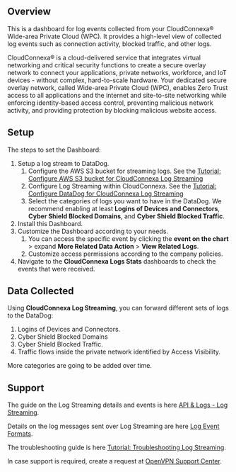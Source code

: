 ## Overview

This is a dashboard for log events collected from your CloudConnexa® Wide-area Private Cloud (WPC). It provides a high-level view of collected log events such as connection activity, blocked traffic, and other logs.

CloudConnexa® is a cloud-delivered service that integrates virtual networking and critical security functions to create a secure overlay network to connect your applications, private networks, workforce, and IoT devices - without complex, hard-to-scale hardware. Your dedicated secure overlay network, called Wide-area Private Cloud (WPC), enables Zero Trust access to all applications and the internet and site-to-site networking while enforcing identity-based access control, preventing malicious network activity, and providing protection by blocking malicious website access.

## Setup

The steps to set the Dashboard:

1. Setup a log stream to DataDog.
    1. Configure the AWS S3 bucket for streaming logs. See the [Tutorial: Configure AWS S3 bucket for CloudConnexa Log Streaming][1]
    2. Configure Log Streaming within CloudConnexa. See the [Tutorial: Configure DataDog for CloudConnexa Log Streaming][2]
    3. Select the categories of logs you want to have in the DataDog. We recommend enabling at least **Logins of Devices and Connectors**, **Cyber Shield Blocked Domains**, and **Cyber Shield Blocked Traffic**.
2. Install this Dashboard.
3. Customize the Dashboard according to your needs.
    1. You can access the specific event by clicking the **event on the chart** > expand **More Related Data Action** > **View Related Logs**.
    2. Customize access permissions according to the company policies.
4. Navigate to the **CloudConnexa Logs Stats** dashboards to check the events that were received.

## Data Collected

Using **CloudConnexa Log Streaming**, you can forward different sets of logs to the DataDog:
1. Logins of Devices and Connectors.
2. Cyber Shield Blocked Domains
3. Cyber Shield Blocked Traffic.
4. Traffic flows inside the private network identified by Access Visibility.

More categories are going to be added over time.

## Support

The guide on the Log Streaming details and events is here [API & Logs - Log Streaming][3].

Details on the log messages sent over Log Streaming are here [Log Event Formats][4].

The troubleshooting guide is here [Tutorial: Troubleshooting Log Streaming][5].

In case support is required, create a request at [OpenVPN Support Center][6].

 

[1]: https://openvpn.net/cloud-docs/tutorials/configuration-tutorials/log-streaming/tutorial--configure-aws-s3-bucket-for-cloudconnexa-log-streaming.html
[2]: https://openvpn.net/cloud-docs/tutorials/configuration-tutorials/log-streaming/tutorial--configure-datadog-for-cloudconnexa-log-streaming.html 
[3]: https://openvpn.net/cloud-docs/owner/api---logs/api---logs---log-streaming.html 
[4]: https://openvpn.net/cloud-docs/owner/api---logs/api---logs---log-streaming/log-event-formats.html
[5]: https://openvpn.net/cloud-docs/tutorials/configuration-tutorials/log-streaming/tutorial--troubleshoot-log-streaming.html
[6]: https://support.openvpn.com/